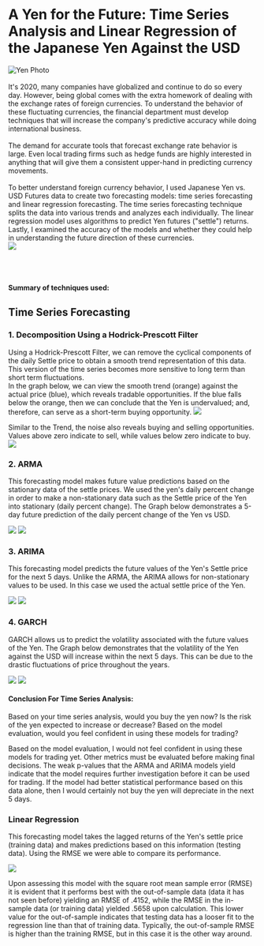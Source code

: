 # A Yen for the Future: Time Series Analysis and Linear Regression of the Japanese Yen Against the USD
![Yen Photo](Images/unit-10-readme-photo.png)
<br/>
<br/>
It's 2020, many companies have globalized and continue to do so every day. However, being global comes with the extra homework of dealing with the exchange rates of foreign currencies. To understand the behavior of these fluctuating currencies, the financial department must develop techniques that will increase the company's predictive accuracy while doing international business. 
<br/>
<br/>
The demand for accurate tools that forecast exchange rate behavior is large. Even local trading firms such as hedge funds are highly interested in anything that will give them a consistent upper-hand in predicting currency movements. 
<br/>
<br/>
To better understand foreign currency behavior, I used Japanese Yen vs. USD Futures data to create two forecasting models: time series forecasting and linear regression forecasting. The time series forecasting technique splits the data into various trends and analyzes each individually. The linear regression model uses algorithms to predict Yen futures ("settle") returns. Lastly, I examined the accuracy of the models and whether they could help in understanding the future direction of these currencies.
<br/>
![](Images/Historic_values.gif)
<br/>
<br/>
<br/>
<br/>
<br/>
**Summary of techniques used:**
## Time Series Forecasting

### 1. Decomposition Using a Hodrick-Prescott Filter
Using a Hodrick-Prescott Filter, we can remove the cyclical components of the daily Settle price to obtain a smooth trend representation of this data. This version of the time series becomes more sensitive to long term than short term fluctuations.
<br/>
In the graph below, we can view the smooth trend (orange) against the actual price (blue), which reveals tradable opportunities. If the blue falls below the orange, then we can conclude that the Yen is undervalued; and, therefore, can serve as a short-term buying opportunity.
![](Images/SettleVSTrend.png)

Similar to the Trend, the noise also reveals buying and selling opportunities. Values above zero indicate to sell, while values below zero indicate to buy.
![](Images/Noise.png)

### 2. ARMA 
This forecasting model makes future value predictions based on the stationary data of the settle prices. We used the yen's daily percent change in order to make a non-stationary data such as the Settle price of the Yen into stationary (daily percent change). The Graph below demonstrates a 5-day future prediction of the daily percent change of the Yen vs USD.

![](Images/ARMA2.png)
![](Images/ARMA.png)

### 3. ARIMA
This forecasting model predicts the future values of the Yen's Settle price for the next 5 days. Unlike the ARMA, the ARIMA allows for non-stationary values to be used. In this case we used the actual settle price of the Yen.

![](Images/ARIMA2.png)
![](Images/ARIMA.png)

### 4. GARCH
GARCH allows us to predict the volatility associated with the future values of the Yen. The Graph below demonstrates that the volatility of the Yen against the USD will increase within the next 5 days. This can be due to the drastic fluctuations of price throughout the years.

![](Images/GARCH2.png)
![](Images/GARCH.png)

#### Conclusion For Time Series Analysis:
Based on your time series analysis, would you buy the yen now?
Is the risk of the yen expected to increase or decrease?
Based on the model evaluation, would you feel confident in using these models for trading?

Based on the model evaluation, I would not feel confident in using these models for trading yet. Other metrics must be evaluated before making final decisions. The weak p-values that the ARMA and ARIMA models yield indicate that the model requires further investigation before it can be used for trading. If the model had better statistical performance based on this data alone, then I would certainly not buy the yen will depreciate in the next 5 days.

### Linear Regression
This forecasting model takes the lagged returns of the Yen's settle price (training data) and makes predictions based on this information (testing data). Using the RMSE we were able to compare its performance.

![](Images/Linear_regression.png)

Upon assessing this model with the square root mean sample error (RMSE) it is evident that it performs best with the out-of-sample data (data it has not seen before) yielding an RMSE of .4152, while the RMSE in the in-sample data (or training data) yielded .5658 upon calculation. This lower value for the out-of-sample indicates that testing data has a looser fit to the regression line than that of training data. Typically, the out-of-sample RMSE is higher than the training RMSE, but in this case it is the other way around.
